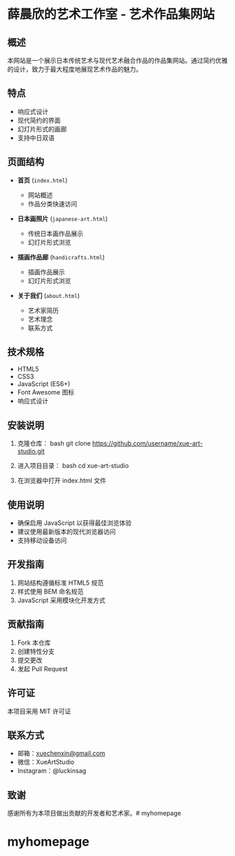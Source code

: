 # 薛晨欣的艺术工作室 - 艺术作品集网站

## 概述
本网站是一个展示日本传统艺术与现代艺术融合作品的作品集网站。通过简约优雅的设计，致力于最大程度地展现艺术作品的魅力。

## 特点
- 响应式设计
- 现代简约的界面
- 幻灯片形式的画廊
- 支持中日双语

## 页面结构
- **首页** (`index.html`)
  - 网站概述
  - 作品分类快速访问
  
- **日本画照片** (`japanese-art.html`)
  - 传统日本画作品展示
  - 幻灯片形式浏览
  
- **插画作品廊** (`handicrafts.html`)
  - 插画作品展示
  - 幻灯片形式浏览
  
- **关于我们** (`about.html`)
  - 艺术家简历
  - 艺术理念
  - 联系方式

## 技术规格
- HTML5
- CSS3
- JavaScript (ES6+)
- Font Awesome 图标
- 响应式设计

## 安装说明
1. 克隆仓库：
bash
git clone https://github.com/username/xue-art-studio.git
2. 进入项目目录：
bash
cd xue-art-studio

3. 在浏览器中打开 index.html 文件

## 使用说明
- 确保启用 JavaScript 以获得最佳浏览体验
- 建议使用最新版本的现代浏览器访问
- 支持移动设备访问

## 开发指南
1. 网站结构遵循标准 HTML5 规范
2. 样式使用 BEM 命名规范
3. JavaScript 采用模块化开发方式

## 贡献指南
1. Fork 本仓库
2. 创建特性分支
3. 提交更改
4. 发起 Pull Request

## 许可证
本项目采用 MIT 许可证

## 联系方式
- 邮箱：xuechenxin@gmail.com
- 微信：XueArtStudio
- Instagram：@luckinsag

## 致谢
感谢所有为本项目做出贡献的开发者和艺术家。# myhomepage
# myhomepage
